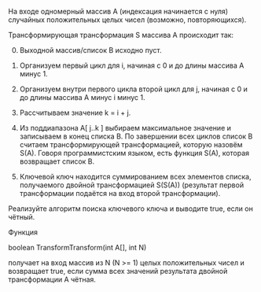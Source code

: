 На входе одномерный массив A (индексация начинается с нуля) случайных положительных целых чисел (возможно, повторяющихся).

Трансформирующая трансформация S массива A происходит так:

0. Выходной массив/список B исходно пуст.

1. Организуем первый цикл для i, начиная с 0 и до длины массива A минус 1.

2. Организуем внутри первого цикла второй цикл для j, начиная с 0 и до длины массива A минус i минус 1.

3. Рассчитываем значение k = i + j.

4. Из поддиапазона A[ j..k ] выбираем максимальное значение и записываем в конец списка B. По завершении всех циклов список B считаем трансформирующей трансформацией, которую назовём S(A).
Говоря программистским языком, есть функция S(A), которая возвращает список B.

5. Ключевой ключ находится суммированием всех элементов списка, получаемого двойной трансформацией S(S(A)) (результат первой трансформации подаётся на вход второй трансформации).

Реализуйте алгоритм поиска ключевого ключа и выводите true, если он чётный.

Функция

boolean TransformTransform(int A[], int N)

получает на вход массив из N (N >= 1) целых положительных чисел и возвращает true, если сумма всех значений результата двойной трансформации A чётная.